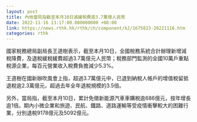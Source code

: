 ```yaml
---
layout: post
title: 內地當局指截至本月10日減緩稅費逾3.7萬億人民幣
date: 2022-11-16 13:17:00.000000000 +08:00
link: https://news.rthk.hk/rthk/ch/component/k2/1675823-20221116.htm
categories: rthk
---
```


國家稅務總局副局長王道樹表示，截至本月10日，全國稅務系統合計辦理新增減稅降費，及退稅緩稅緩費超過3.7萬億元人民幣；稅務部門監測的全國10萬戶重點稅源企業，每百元營業收入稅費負擔減少5.3%。

王道樹在國新辦吹風會上指，超過3.7萬億元中，已退到納稅人帳戶的增值稅留抵退稅逾2.3萬億元，超過去年全年退稅規模的3.5倍。

另外，當局指，截至本月10日，累計免徵新能源汽車車購稅逾686億元，按年增長逾1倍。期內小微企業和旅遊、民航、鐵路、道路運輸等受疫情衝擊較大的困難行業，分別退稅9178億元及5092億元。

